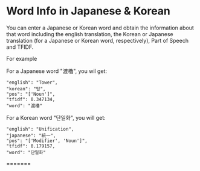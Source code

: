 # Word Info in Japanese & Korean

You can enter a Japanese or Korean word and obtain the information about that word including the english translation, the Korean or Japanese translation (for a Japanese or Korean word, respectively), Part of Speech and TFIDF. 

For example

For a Japanese word "渡櫓", you wil get:

    "english": "Tower",
    "korean": "탑",
    "pos": "['Noun']",
    "tfidf": 0.347134,
    "word": "渡櫓"


For a Korean word "단일화", you will get:

    "english": "Unification",
    "japanese": "統一",
    "pos": "['Modifier', 'Noun']",
    "tfidf": 0.179157,
    "word": "단일화"
=======

